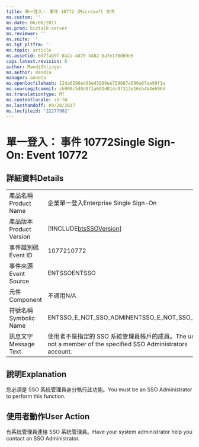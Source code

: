 ```yaml
---
title: 單一登入： 事件 10772 |Microsoft 文件
ms.custom: ''
ms.date: 06/08/2017
ms.prod: biztalk-server
ms.reviewer: ''
ms.suite: ''
ms.tgt_pltfrm: ''
ms.topic: article
ms.assetid: 0d7fab9f-0a2a-4d75-b482-0a7e178d69e5
caps.latest.revision: 6
author: MandiOhlinger
ms.author: mandia
manager: anneta
ms.openlocfilehash: 12da0290ed98ed3980ee759087a590a87aa99f1a
ms.sourcegitcommit: cb908c540d8f1a692d01dc8f313e16cb4b4e696d
ms.translationtype: MT
ms.contentlocale: zh-TW
ms.lasthandoff: 09/20/2017
ms.locfileid: "22277902"
---
```

# <a name="single-sign-on-event-10772"></a><span data-ttu-id="cd56a-102">單一登入： 事件 10772</span><span class="sxs-lookup"><span data-stu-id="cd56a-102">Single Sign-On: Event 10772</span></span>
## <a name="details"></a><span data-ttu-id="cd56a-103">詳細資料</span><span class="sxs-lookup"><span data-stu-id="cd56a-103">Details</span></span>  
  
|||  
|-|-|  
|<span data-ttu-id="cd56a-104">產品名稱</span><span class="sxs-lookup"><span data-stu-id="cd56a-104">Product Name</span></span>|<span data-ttu-id="cd56a-105">企業單一登入</span><span class="sxs-lookup"><span data-stu-id="cd56a-105">Enterprise Single Sign-On</span></span>|  
|<span data-ttu-id="cd56a-106">產品版本</span><span class="sxs-lookup"><span data-stu-id="cd56a-106">Product Version</span></span>|[!INCLUDE[btsSSOVersion](../includes/btsssoversion-md.md)]|  
|<span data-ttu-id="cd56a-107">事件識別碼</span><span class="sxs-lookup"><span data-stu-id="cd56a-107">Event ID</span></span>|<span data-ttu-id="cd56a-108">10772</span><span class="sxs-lookup"><span data-stu-id="cd56a-108">10772</span></span>|  
|<span data-ttu-id="cd56a-109">事件來源</span><span class="sxs-lookup"><span data-stu-id="cd56a-109">Event Source</span></span>|<span data-ttu-id="cd56a-110">ENTSSO</span><span class="sxs-lookup"><span data-stu-id="cd56a-110">ENTSSO</span></span>|  
|<span data-ttu-id="cd56a-111">元件</span><span class="sxs-lookup"><span data-stu-id="cd56a-111">Component</span></span>|<span data-ttu-id="cd56a-112">不適用</span><span class="sxs-lookup"><span data-stu-id="cd56a-112">N/A</span></span>|  
|<span data-ttu-id="cd56a-113">符號名稱</span><span class="sxs-lookup"><span data-stu-id="cd56a-113">Symbolic Name</span></span>|<span data-ttu-id="cd56a-114">ENTSSO_E_NOT_SSO_ADMIN</span><span class="sxs-lookup"><span data-stu-id="cd56a-114">ENTSSO_E_NOT_SSO_ADMIN</span></span>|  
|<span data-ttu-id="cd56a-115">訊息文字</span><span class="sxs-lookup"><span data-stu-id="cd56a-115">Message Text</span></span>|<span data-ttu-id="cd56a-116">使用者不是指定的 SSO 系統管理員帳戶的成員。</span><span class="sxs-lookup"><span data-stu-id="cd56a-116">The user is not a member of the specified SSO Administrators account.</span></span>|  
  
## <a name="explanation"></a><span data-ttu-id="cd56a-117">說明</span><span class="sxs-lookup"><span data-stu-id="cd56a-117">Explanation</span></span>  
 <span data-ttu-id="cd56a-118">您必須是 SSO 系統管理員身分執行此功能。</span><span class="sxs-lookup"><span data-stu-id="cd56a-118">You must be an SSO Administrator to perform this function.</span></span>  
  
## <a name="user-action"></a><span data-ttu-id="cd56a-119">使用者動作</span><span class="sxs-lookup"><span data-stu-id="cd56a-119">User Action</span></span>  
 <span data-ttu-id="cd56a-120">有系統管理員連絡 SSO 系統管理員。</span><span class="sxs-lookup"><span data-stu-id="cd56a-120">Have your system administrator help you contact an SSO Administrator.</span></span>
